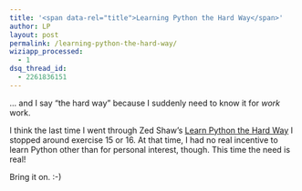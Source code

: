 ```yaml
---
title: '<span data-rel="title">Learning Python the Hard Way</span>'
author: LP
layout: post
permalink: /learning-python-the-hard-way/
wiziapp_processed:
  - 1
dsq_thread_id:
  - 2261836151
---
```

<span data-rel="content">

<p>
  &#8230; and I say &#8220;the hard way&#8221; because I suddenly need to know it for <em>work</em> work.
</p>

<p>
  I think the last time I went through Zed Shaw&#8217;s <a href="http://learnpythonthehardway.org/" target="_blank">Learn Python the Hard Way</a> I stopped around exercise 15 or 16. At that time, I had no real incentive to learn Python other than for personal interest, though. This time the need is real!
</p>

<p>
  Bring it on. :-)
</p></span>